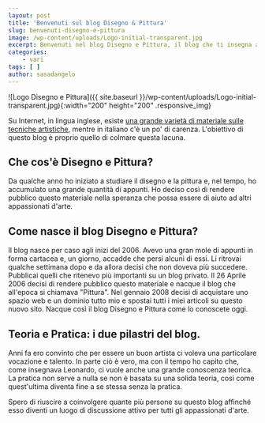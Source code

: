 ```yaml
---
layout: post
title: 'Benvenuti sul blog Disegno & Pittura'
slug: benvenuti-disegno-e-pittura
image: /wp-content/uploads/Logo-initial-transparent.jpg
excerpt: Benvenuti nel blog Disegno e Pittura, il blog che ti insegna a disegnare e dipingere. Leggi i numerosi articoli del blog e iscriviti alla nostra newsletter.
categories:
    - vari
tags: [ ]
author: sasadangelo
---
```


![Logo Disegno e Pittura]({{ site.baseurl }}/wp-content/uploads/Logo-initial-transparent.jpg){:width="200" height="200" .responsive_img}

Su Internet, in lingua inglese, esiste [una grande varietà di materiale sulle tecniche artistiche](http://www.wetcanvas.com/ "Wetcanvas"), mentre in italiano c'è un po' di carenza. L'obiettivo di questo blog è proprio quello di colmare questa lacuna.

## Che cos'è Disegno e Pittura?

Da qualche anno ho iniziato a studiare il disegno e la pittura e, nel tempo, ho accumulato una grande quantità di appunti. Ho deciso così di rendere pubblico questo materiale nella speranza che possa essere di aiuto ad altri appassionati d'arte.

## Come nasce il blog Disegno e Pittura?

Il blog nasce per caso agli inizi del 2006. Avevo una gran mole di appunti in forma cartacea e, un giorno, accadde che persi alcuni di essi. Li ritrovai qualche settimana dopo e da allora decisi che non doveva più succedere. Pubblicai quelli che ritenevo più importanti su un blog privato. Il 26 Aprile 2006 decisi di rendere pubblico questo materiale e nacque il blog che all'epoca si chiamava "Pittura". Nel gennaio 2008 decisi di acquistare uno spazio web e un dominio tutto mio e spostai tutti i miei articoli su questo nuovo sito. Nacque così il blog Disegno e Pittura come lo conoscete oggi.

## Teoria e Pratica: i due pilastri del blog.

Anni fa ero convinto che per essere un buon artista ci voleva una particolare vocazione e talento. In parte ciò è vero, ma con il tempo ho capito che, come insegnava Leonardo, ci vuole anche una grande conoscenza teorica. La pratica non serve a nulla se non è basata su una solida teoria, così come quest'ultima diventa fine a se stessa senza la pratica.

Spero di riuscire a coinvolgere quante più persone su questo blog affinché esso diventi un luogo di discussione attivo per tutti gli appassionati d'arte.
